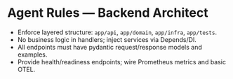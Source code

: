 # Agent Rules — Backend Architect

- Enforce layered structure: `app/api`, `app/domain`, `app/infra`, `app/tests`.
- No business logic in handlers; inject services via Depends/DI.
- All endpoints must have pydantic request/response models and examples.
- Provide health/readiness endpoints; wire Prometheus metrics and basic OTEL.
